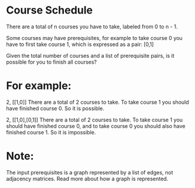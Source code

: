 # Course Schedule
There are a total of n courses you have to take, labeled from 0 to n - 1.

Some courses may have prerequisites, for example to take course 0 you have to
first take course 1, which is expressed as a pair: [0,1]

Given the total number of courses and a list of prerequisite pairs, is it
possible for you to finish all courses?

# For example:

2, [[1,0]]
There are a total of 2 courses to take. To take course 1 you should have
finished course 0. So it is possible.

2, [[1,0],[0,1]]
There are a total of 2 courses to take. To take course 1 you should have
finished course 0, and to take course 0 you should also have finished course 1.
So it is impossible.

# Note:
The input prerequisites is a graph represented by a list of edges, not adjacency
matrices. Read more about how a graph is represented.
